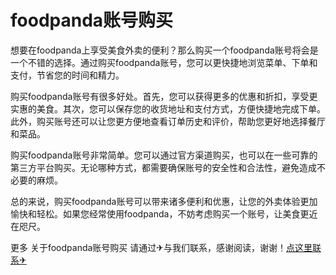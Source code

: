 # foodpanda账号购买

想要在foodpanda上享受美食外卖的便利？那么购买一个foodpanda账号将会是一个不错的选择。通过购买foodpanda账号，您可以更快捷地浏览菜单、下单和支付，节省您的时间和精力。

购买foodpanda账号有很多好处。首先，您可以获得更多的优惠和折扣，享受更实惠的美食。其次，您可以保存您的收货地址和支付方式，方便快捷地完成下单。此外，购买账号还可以让您更方便地查看订单历史和评价，帮助您更好地选择餐厅和菜品。

购买foodpanda账号非常简单。您可以通过官方渠道购买，也可以在一些可靠的第三方平台购买。无论哪种方式，都需要确保账号的安全性和合法性，避免造成不必要的麻烦。

总的来说，购买foodpanda账号可以带来诸多便利和优惠，让您的外卖体验更加愉快和轻松。如果您经常使用foodpanda，不妨考虑购买一个账号，让美食更近在咫尺。

更多 关于foodpanda账号购买 请通过✈与我们联系，感谢阅读，谢谢！[点这里联系✈](https://acc.k02.cc)